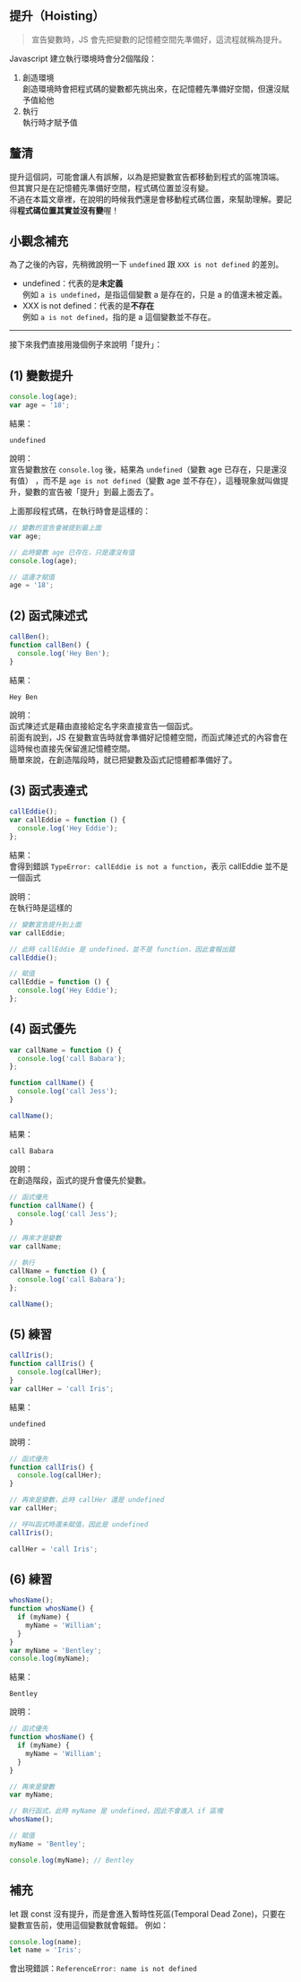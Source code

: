 ## 提升（Hoisting）

> 宣告變數時，JS 會先把變數的記憶體空間先準備好，這流程就稱為提升。

Javascript 建立執行環境時會分2個階段：

1. 創造環境\
   創造環境時會把程式碼的變數都先挑出來，在記憶體先準備好空間，但還沒賦予值給他
2. 執行\
   執行時才賦予值

## 釐清

提升這個詞，可能會讓人有誤解，以為是把變數宣告都移動到程式的區塊頂端。\
但其實只是在記憶體先準備好空間，程式碼位置並沒有變。\
不過在本篇文章裡，在說明的時候我們還是會移動程式碼位置，來幫助理解。要記得**程式碼位置其實並沒有變**喔！

## 小觀念補充

為了之後的內容，先稍微說明一下 `undefined` 跟 `XXX is not defined` 的差別。

- undefined：代表的是**未定義**\
  例如 `a is undefined`，是指這個變數 a 是存在的，只是 a 的值還未被定義。
- XXX is not defined：代表的是**不存在**\
  例如 `a is not defined`，指的是 a 這個變數並不存在。

---

接下來我們直接用幾個例子來說明「提升」：

## (1) 變數提升

```javascript
console.log(age);
var age = '18';
```

結果：

```
undefined
```

說明：\
宣告變數放在 `console.log` 後，結果為 `undefined`（變數 age 已存在，只是還沒有值） ，而不是 `age is not defined`（變數 age 並不存在），這種現象就叫做提升，變數的宣告被「提升」到最上面去了。

上面那段程式碼，在執行時會是這樣的：

```javascript
// 變數的宣告會被提到最上面
var age;

// 此時變數 age 已存在，只是還沒有值
console.log(age);

// 這邊才賦值
age = '18';
```

## (2) 函式陳述式

```javascript
callBen();
function callBen() {
  console.log('Hey Ben');
}
```

結果：

```
Hey Ben
```

說明：\
函式陳述式是藉由直接給定名字來直接宣告一個函式。\
前面有說到，JS 在變數宣告時就會準備好記憶體空間，而函式陳述式的內容會在這時候也直接先保留進記憶體空間。\
簡單來說，在創造階段時，就已把變數及函式記憶體都準備好了。

## (3) 函式表達式

```javascript
callEddie();
var callEddie = function () {
  console.log('Hey Eddie');
};
```

結果：\
會得到錯誤 `TypeError: callEddie is not a function`，表示 callEddie 並不是一個函式

說明：\
在執行時是這樣的

```javascript
// 變數宣告提升到上面
var callEddie;

// 此時 callEddie 是 undefined，並不是 function，因此會報出錯
callEddie();

// 賦值
callEddie = function () {
  console.log('Hey Eddie');
};
```

## (4) 函式優先

```javascript
var callName = function () {
  console.log('call Babara');
};

function callName() {
  console.log('call Jess');
}

callName();
```

結果：

```
call Babara
```

說明：\
在創造階段，函式的提升會優先於變數。

```javascript
// 函式優先
function callName() {
  console.log('call Jess');
}

// 再來才是變數
var callName;

// 執行
callName = function () {
  console.log('call Babara');
};

callName();
```

## (5) 練習

```javascript
callIris();
function callIris() {
  console.log(callHer);
}
var callHer = 'call Iris';
```

結果：

```
undefined
```

說明：

```javascript
// 函式優先
function callIris() {
  console.log(callHer);
}

// 再來是變數，此時 callHer 還是 undefined
var callHer;

// 呼叫函式時還未賦值，因此是 undefined
callIris();

callHer = 'call Iris';
```

## (6) 練習

```javascript
whosName();
function whosName() {
  if (myName) {
    myName = 'William';
  }
}
var myName = 'Bentley';
console.log(myName);
```

結果：

```
Bentley
```

說明：

```javascript
// 函式優先
function whosName() {
  if (myName) {
    myName = 'William';
  }
}

// 再來是變數
var myName;

// 執行函式，此時 myName 是 undefined，因此不會進入 if 區塊
whosName();

// 賦值
myName = 'Bentley';

console.log(myName); // Bentley
```

## 補充

let 跟 const 沒有提升，而是會進入暫時性死區(Temporal Dead Zone)，只要在變數宣告前，使用這個變數就會報錯。
例如：

```javascript
console.log(name);
let name = 'Iris';
```

會出現錯誤：`ReferenceError: name is not defined`
